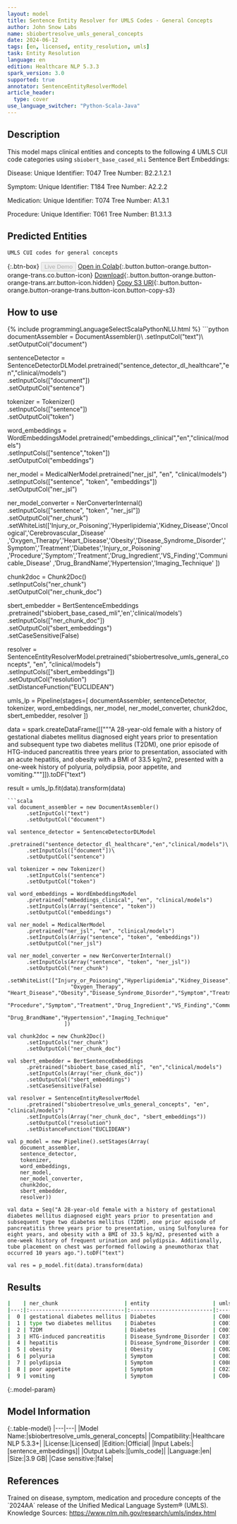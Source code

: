 ```yaml
---
layout: model
title: Sentence Entity Resolver for UMLS Codes - General Concepts
author: John Snow Labs
name: sbiobertresolve_umls_general_concepts
date: 2024-06-12
tags: [en, licensed, entity_resolution, umls]
task: Entity Resolution
language: en
edition: Healthcare NLP 5.3.3
spark_version: 3.0
supported: true
annotator: SentenceEntityResolverModel
article_header:
  type: cover
use_language_switcher: "Python-Scala-Java"
---
```


## Description

This model maps clinical entities and concepts to the following 4 UMLS CUI code categories using `sbiobert_base_cased_mli` Sentence Bert Embeddings:

Disease: Unique Identifier: T047 Tree Number: B2.2.1.2.1

Symptom: Unique Identifier: T184 Tree Number: A2.2.2

Medication: Unique Identifier: T074 Tree Number: A1.3.1

Procedure: Unique Identifier: T061 Tree Number: B1.3.1.3

## Predicted Entities

`UMLS CUI codes for general concepts`

{:.btn-box}
<button class="button button-orange" disabled>Live Demo</button>
[Open in Colab](https://colab.research.google.com/github/JohnSnowLabs/spark-nlp-workshop/blob/master/tutorials/Certification_Trainings/Healthcare/3.Clinical_Entity_Resolvers.ipynb){:.button.button-orange.button-orange-trans.co.button-icon}
[Download](https://s3.amazonaws.com/auxdata.johnsnowlabs.com/clinical/models/sbiobertresolve_umls_general_concepts_en_5.3.3_3.0_1718235332729.zip){:.button.button-orange.button-orange-trans.arr.button-icon.hidden}
[Copy S3 URI](s3://auxdata.johnsnowlabs.com/clinical/models/sbiobertresolve_umls_general_concepts_en_5.3.3_3.0_1718235332729.zip){:.button.button-orange.button-orange-trans.button-icon.button-copy-s3}

## How to use



<div class="tabs-box" markdown="1">
{% include programmingLanguageSelectScalaPythonNLU.html %}
```python
documentAssembler = DocumentAssembler()\
    .setInputCol("text")\
    .setOutputCol("document")

sentenceDetector = SentenceDetectorDLModel.pretrained("sentence_detector_dl_healthcare","en","clinical/models")\
    .setInputCols(["document"])\
    .setOutputCol("sentence")

tokenizer = Tokenizer()\
    .setInputCols(["sentence"])\
    .setOutputCol("token")

word_embeddings = WordEmbeddingsModel.pretrained("embeddings_clinical","en","clinical/models")\
    .setInputCols(["sentence","token"])\
    .setOutputCol("embeddings")

ner_model = MedicalNerModel.pretrained("ner_jsl", "en", "clinical/models")\
    .setInputCols(["sentence", "token", "embeddings"])\
    .setOutputCol("ner_jsl")

ner_model_converter = NerConverterInternal()\
    .setInputCols(["sentence", "token", "ner_jsl"])\
    .setOutputCol("ner_chunk")\
    .setWhiteList(['Injury_or_Poisoning','Hyperlipidemia','Kidney_Disease','Oncological','Cerebrovascular_Disease'
                  ,'Oxygen_Therapy','Heart_Disease','Obesity','Disease_Syndrome_Disorder','Symptom','Treatment','Diabetes','Injury_or_Poisoning'
                  ,'Procedure','Symptom','Treatment','Drug_Ingredient','VS_Finding','Communicable_Disease'
                  ,'Drug_BrandName','Hypertension','Imaging_Technique'
                  ])

chunk2doc = Chunk2Doc()\
    .setInputCols("ner_chunk")\
    .setOutputCol("ner_chunk_doc")

sbert_embedder = BertSentenceEmbeddings\
    .pretrained("sbiobert_base_cased_mli",'en','clinical/models')\
    .setInputCols(["ner_chunk_doc"])\
    .setOutputCol("sbert_embeddings")\
    .setCaseSensitive(False)

resolver = SentenceEntityResolverModel.pretrained("sbiobertresolve_umls_general_concepts", "en", "clinical/models") \
    .setInputCols(["sbert_embeddings"]) \
    .setOutputCol("resolution")\
    .setDistanceFunction("EUCLIDEAN")

umls_lp = Pipeline(stages=[
    documentAssembler,
    sentenceDetector,
    tokenizer,
    word_embeddings,
    ner_model,
    ner_model_converter,
    chunk2doc,
    sbert_embedder,
    resolver
])

data = spark.createDataFrame([["""A 28-year-old female with a history of gestational diabetes mellitus diagnosed eight years prior to presentation and subsequent type two diabetes mellitus (T2DM), one prior episode of HTG-induced pancreatitis three years prior to presentation, associated with an acute hepatitis, and obesity with a BMI of 33.5 kg/m2, presented with a one-week history of polyuria, polydipsia, poor appetite, and vomiting."""]]).toDF("text")

result = umls_lp.fit(data).transform(data)
```
```scala
val document_assembler = new DocumentAssembler()
      .setInputCol("text")
      .setOutputCol("document")

val sentence_detector = SentenceDetectorDLModel
      .pretrained("sentence_detector_dl_healthcare","en","clinical/models")\
      .setInputCols(["document"])\
      .setOutputCol("sentence")

val tokenizer = new Tokenizer()
      .setInputCols("sentence")
      .setOutputCol("token")

val word_embeddings = WordEmbeddingsModel
      .pretrained("embeddings_clinical", "en", "clinical/models")
      .setInputCols(Array("sentence", "token"))
      .setOutputCol("embeddings")

val ner_model = MedicalNerModel
      .pretrained("ner_jsl", "en", "clinical/models")
      .setInputCols(Array("sentence", "token", "embeddings"))
      .setOutputCol("ner_jsl")

val ner_model_converter = new NerConverterInternal()
      .setInputCols(Array("sentence", "token", "ner_jsl"))
      .setOutputCol("ner_chunk")
      .setWhiteList(["Injury_or_Poisoning","Hyperlipidemia","Kidney_Disease","Oncological","Cerebrovascular_Disease",
                    "Oxygen_Therapy", "Heart_Disease","Obesity","Disease_Syndrome_Disorder","Symptom","Treatment","Diabetes","Injury_or_Poisoning",
                    "Procedure","Symptom","Treatment","Drug_Ingredient","VS_Finding","Communicable_Disease",
                    "Drug_BrandName","Hypertension","Imaging_Technique" 
                  ])

val chunk2doc = new Chunk2Doc()
      .setInputCols("ner_chunk")
      .setOutputCol("ner_chunk_doc")

val sbert_embedder = BertSentenceEmbeddings
      .pretrained("sbiobert_base_cased_mli", "en","clinical/models")
      .setInputCols(Array("ner_chunk_doc"))
      .setOutputCol("sbert_embeddings")
      .setCaseSensitive(False)
    
val resolver = SentenceEntityResolverModel
      .pretrained("sbiobertresolve_umls_general_concepts", "en", "clinical/models")
      .setInputCols(Array("ner_chunk_doc", "sbert_embeddings"))
      .setOutputCol("resolution")
      .setDistanceFunction("EUCLIDEAN")

val p_model = new Pipeline().setStages(Array(
    document_assembler,
    sentence_detector,
    tokenizer,
    word_embeddings,
    ner_model,
    ner_model_converter,
    chunk2doc,
    sbert_embedder,
    resolver))
    
val data = Seq("A 28-year-old female with a history of gestational diabetes mellitus diagnosed eight years prior to presentation and subsequent type two diabetes mellitus (T2DM), one prior episode of pancreatitis three years prior to presentation, using Sulfonylurea for eight years, and obesity with a BMI of 33.5 kg/m2, presented with a one-week history of frequent urination and polydipsia. Additionally, tube placement on chest was performed following a pneumothorax that occurred 10 years ago.").toDF("text")  

val res = p_model.fit(data).transform(data)
```
</div>

## Results

```bash
|    | ner_chunk                     | entity                    | umls_code   | resolution                    | all_k_results                                          | all_k_distances                              | all_k_cosine_distances                       | all_k_resolutions                                                                            |
|---:|:------------------------------|:--------------------------|:------------|:------------------------------|:-------------------------------------------------------|:---------------------------------------------|:---------------------------------------------|:---------------------------------------------------------------------------------------------|
|  0 | gestational diabetes mellitus | Diabetes                  | C0085207    | gestational diabetes mellitus | C0085207:::C0032969:::C2063017:::C1283034:::C0271663...| 0.0000:::4.1541:::4.7731:::4.8692:::4.8845...| 0.0000:::0.0253:::0.0332:::0.0347:::0.0354...| gestational diabetes mellitus:::pregnancy diabetes mellitus:::pregnancy complicated by dia...|
|  1 | type two diabetes mellitus    | Diabetes                  | C0011860    | type 2 diabetes mellitus      | C0011860:::C1719939:::C1832387:::C0348921:::C0271640...| 2.0974:::4.0218:::4.3644:::5.0391:::5.1188...| 0.0065:::0.0241:::0.0284:::0.0374:::0.0388...| type 2 diabetes mellitus:::disorder associated with type 2 diabetes mellitus:::type 2 diab...|
|  2 | T2DM                          | Diabetes                  | C0011860    | type 2 diabetes               | C0011860:::C0948893:::C1832387:::C1719939:::C0348921...| 6.5569:::7.8811:::8.0288:::8.1008:::8.3863...| 0.0666:::0.0973:::0.0988:::0.1004:::0.1061...| type 2 diabetes:::z type diabetes:::type 2 diabetes mellitus 2:::disorder associated with ...|
|  3 | HTG-induced pancreatitis      | Disease_Syndrome_Disorder | C0376670    | alcohol-induced pancreatitis  | C0376670:::C1868971:::C0267940:::C2350449:::C5208246...| 5.6616:::6.1229:::6.1748:::6.1966:::6.5241...| 0.0515:::0.0606:::0.0610:::0.0625:::0.0681...| alcohol-induced pancreatitis:::toxic pancreatitis:::hemorrhage pancreatitis:::graft pancre...|
|  4 | hepatitis                     | Disease_Syndrome_Disorder | C0019158    | hepatitis                     | C0019158:::C0019159:::C0814152:::C0042721:::C0011226...| 0.0000:::3.2380:::3.3070:::3.8885:::3.9127...| 0.0000:::0.0168:::0.0176:::0.0242:::0.0246...| hepatitis:::hepatitis a:::hepatitis g:::viral hepatitis:::hepatitis d:::hepatitis f:::hepa...|
|  5 | obesity                       | Obesity                   | C0028754    | obesity                       | C0028754:::C0342940:::C0342942:::C0857116:::C1561826...| 0.0000:::3.8693:::4.2493:::4.3092:::4.4595...| 0.0000:::0.0218:::0.0268:::0.0272:::0.0290...| obesity:::abdominal obesity:::generalized obesity:::obesity gross:::overweight and obesity...|
|  6 | polyuria                      | Symptom                   | C0032617    | polyuria                      | C0032617:::C0848232:::C0016708:::C2830339:::C0018965...| 0.0000:::6.9423:::7.8679:::8.1204:::8.4072...| 0.0000:::0.0751:::0.0970:::0.1063:::0.1103...| polyuria:::nocturnal polyuria:::frequency of urination and polyuria:::other polyuria:::hem...|
|  7 | polydipsia                    | Symptom                   | C0085602    | polydipsia                    | C0085602:::C0857397:::C1994993:::C1540939:::C0030508...| 0.0000:::6.0919:::8.4267:::8.7742:::9.9300...| 0.0000:::0.0572:::0.1111:::0.1217:::0.1520...| polydipsia:::polydipsia (nocturnal):::(excessive thirst) or (polydipsia):::(excessive flui...|
|  8 | poor appetite                 | Symptom                   | C0232462    | appetite poor                 | C0232462:::C0003123:::C0011168:::C0162429:::C0426579...| 3.3118:::5.7668:::6.4633:::6.6977:::6.8478...| 0.0159:::0.0482:::0.0611:::0.0652:::0.0685...| appetite poor:::lack of appetite:::poor swallowing:::poor nutrition:::loss of appetite:::b...|
|  9 | vomiting                      | Symptom                   | C0042963    | vomiting                      | C0042963:::C0401157:::C0152165:::C0152164:::C0859028...| 0.0000:::3.6352:::5.4750:::5.7050:::5.8952...| 0.0000:::0.0196:::0.0446:::0.0484:::0.0527...| vomiting:::intermittent vomiting:::persistent vomiting:::periodic vomiting:::vomiting refl...|
```

{:.model-param}
## Model Information

{:.table-model}
|---|---|
|Model Name:|sbiobertresolve_umls_general_concepts|
|Compatibility:|Healthcare NLP 5.3.3+|
|License:|Licensed|
|Edition:|Official|
|Input Labels:|[sentence_embeddings]|
|Output Labels:|[umls_code]|
|Language:|en|
|Size:|3.9 GB|
|Case sensitive:|false|

## References

Trained on disease, symptom, medication and procedure concepts of the ´2024AA´ release of the Unified Medical Language System® (UMLS). Knowledge Sources: https://www.nlm.nih.gov/research/umls/index.html